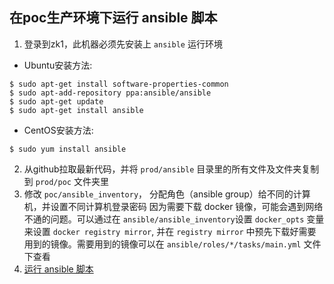 
## 在poc生产环境下运行 ansible 脚本

1. 登录到zk1，此机器必须先安装上 `ansible` 运行环境  
   
 - Ubuntu安装方法:

~~~~~~
$ sudo apt-get install software-properties-common
$ sudo apt-add-repository ppa:ansible/ansible
$ sudo apt-get update
$ sudo apt-get install ansible
~~~~~~

 - CentOS安装方法: 

 ~~~~~~
$ sudo yum install ansible
~~~~~~

2. 从github拉取最新代码，并将 `prod/ansible` 目录里的所有文件及文件夹复制到 `prod/poc` 文件夹里
3. 修改 `poc/ansible_inventory`， 分配角色（ansible group）给不同的计算机，并设置不同计算机登录密码
因为需要下载 docker 镜像，可能会遇到网络不通的问题。可以通过在 `ansible/ansible_inventory`设置 `docker_opts` 变量来设置 `docker registry mirror`,
并在 `registry mirror` 中预先下载好需要用到的镜像。需要用到的镜像可以在 `ansible/roles/*/tasks/main.yml` 文件下查看
4. [运行 ansible 脚本](https://github.com/peterwangpei/mesos-poc/tree/master/prod/ansible)
